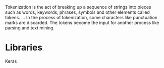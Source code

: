 Tokenization is the act of breaking up a sequence of strings into pieces such as words, keywords, phrases, symbols and other elements called tokens. ... In the process of tokenization, some characters like punctuation marks are discarded. The tokens become the input for another process like parsing and text mining.

# Libraries<br>

Keras
